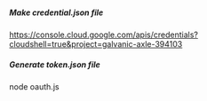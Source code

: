 ##### Make credential.json file

https://console.cloud.google.com/apis/credentials?cloudshell=true&project=galvanic-axle-394103

##### Generate token.json file

node oauth.js
